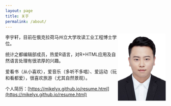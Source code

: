 ```yaml
---
layout: page
title: 关于
permalink: /about/
---
```


<img align="right" width="150" height="210" src="https://github.com/MikeLYX/picture/blob/master/own%20picture/formal_photo.jpg?raw=true"/>

李宇轩，目前在俄克拉荷马州立大学攻读工业工程博士学位。

统计之都编辑部成员，热爱R语言，对R+HTML应用及自然语言处理有很浓厚的兴趣。

爱看书（从小喜欢），爱音乐（多听不多唱）、爱运动（玩和看都爱），很喜欢旅游（尤其自然景观）。

个人简历：[https://mikelyx.github.io/resume.html](https://mikelyx.github.io/resume.html)
